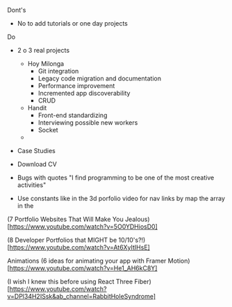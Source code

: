
Dont's
- No to add tutorials or one day projects

Do
- 2 o 3 real projects
    - Hoy Milonga
        - Git integration
        - Legacy code migration and documentation
        - Performance improvement
        - Incremented app discoverability
        - CRUD
    - Handit
        - Front-end standardizing
        - Interviewing possible new workers
        - Socket
    - 

- Case Studies
- Download CV
- Bugs with quotes
    "I find programming to be one of the most creative activities"
- Use constants like in the 3d porfolio video for nav links by map the array in the



(7 Portfolio Websites That Will Make You Jealous)[https://www.youtube.com/watch?v=5O0YDHiosD0]

(8 Developer Portfolios that MIGHT be 10/10's?!)[https://www.youtube.com/watch?v=At6XyItIHsE]


Animations
(6 ideas for animating your app with Framer Motion)[https://www.youtube.com/watch?v=He1_AH6kC8Y]

(I wish I knew this before using React Three Fiber)[https://www.youtube.com/watch?v=DPl34H2ISsk&ab_channel=RabbitHoleSyndrome]